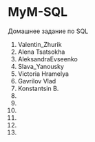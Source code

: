 # MyM-SQL
Домашнее задание по SQL

1. Valentin_Zhurik
2. Alena Tsatsokha
3. AleksandraEvseenko
4. Slava_Yanousky
5. Victoria Hramelya
6. Gavrilov Vlad
7. Konstantsin B.
8.
9.
10.
11.
12.
13.
